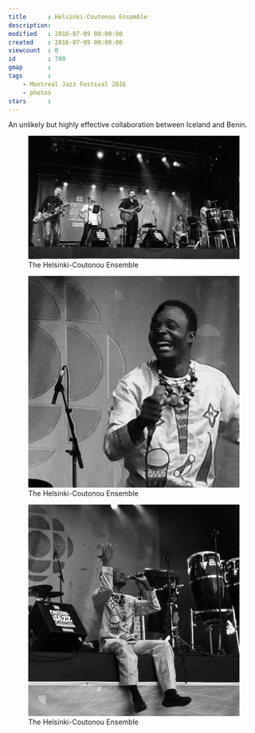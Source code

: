 ```yaml
---
title      : Helsinki-Coutonou Ensemble
description: 
modified   : 2016-07-09 00:00:00
created    : 2016-07-09 00:00:00
viewcount  : 0
id         : 700
gmap       : 
tags       :
    - Montreal Jazz Festival 2016
    - photos
stars      : 
---
```


An unlikely but highly effective collaboration between Iceland and Benin.

<figure>
    <img src="img/IMG_6264.jpg">
    <figcaption>The Helsinki-Coutonou Ensemble</figcaption>
</figure>

<figure>
    <img src="img/IMG_6262.jpg">
    <figcaption>The Helsinki-Coutonou Ensemble</figcaption>
</figure>

<figure>
    <img src="img/IMG_6274.jpg">
    <figcaption>The Helsinki-Coutonou Ensemble</figcaption>
</figure>
